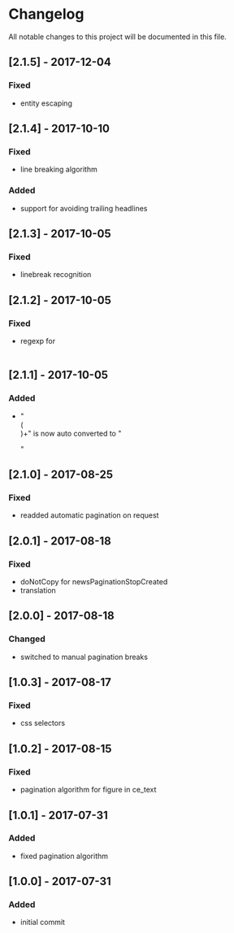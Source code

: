# Changelog
All notable changes to this project will be documented in this file.

## [2.1.5] - 2017-12-04

### Fixed
- entity escaping

## [2.1.4] - 2017-10-10

### Fixed
- line breaking algorithm

### Added
- support for avoiding trailing headlines

## [2.1.3] - 2017-10-05

### Fixed
- linebreak recognition

## [2.1.2] - 2017-10-05

### Fixed
- regexp for <br><br>

## [2.1.1] - 2017-10-05

### Added
- "<br>(<br>)+" is now auto converted to "</p><p>"

## [2.1.0] - 2017-08-25

### Fixed
- readded automatic pagination on request

## [2.0.1] - 2017-08-18

### Fixed
- doNotCopy for newsPaginationStopCreated
- translation

## [2.0.0] - 2017-08-18

### Changed
- switched to manual pagination breaks

## [1.0.3] - 2017-08-17

### Fixed
- css selectors

## [1.0.2] - 2017-08-15

### Fixed
- pagination algorithm for figure in ce_text

## [1.0.1] - 2017-07-31

### Added
- fixed pagination algorithm

## [1.0.0] - 2017-07-31

### Added
- initial commit
